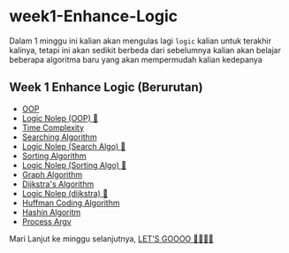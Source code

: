 # week1-Enhance-Logic
Dalam 1 minggu ini kalian akan mengulas lagi `logic` kalian untuk terakhir kalinya, tetapi ini akan sedikit berbeda dari sebelumnya
kalian akan belajar beberapa algoritma baru yang akan mempermudah kalian kedepanya

## Week 1 Enhance Logic (Berurutan) 
- [OOP](https://github.com/RPN-Phase-1/Week1-Enhance-Logic/blob/main/study_material/OOP.md)
- [Logic Nolep (OOP) :exploding_head: ](https://github.com/RPN-Phase-1/Week1-Enhance-Logic/blob/main/logic_nolep/ln-oop.md)
- [Time Complexity](https://github.com/RPN-Phase-1/Week1-Enhance-Logic/blob/main/study_material/time-complexity.md)
- [Searching Algorithm](https://github.com/RPN-Phase-1/Week1-Enhance-Logic/blob/main/study_material/searching-algorithm.md)
- [Logic Nolep (Search Algo) :exploding_head: ](https://github.com/RPN-Phase-1/Week1-Enhance-Logic/blob/main/logic_nolep/ln-searhAlgo.md)
- [Sorting Algorithm](https://github.com/RPN-Phase-1/Week1-Enhance-Logic/blob/main/study_material/sorting-algorithm.md)
- [Logic Nolep (Sorting Algo) :exploding_head: ]()
- [Graph Algorithm](https://github.com/RPN-Phase-1/Week1-Enhance-Logic/blob/main/logic_nolep/ln-sortingAlgo.md)
- [Dijkstra's Algorithm](https://github.com/RPN-Phase-1/Week1-Enhance-Logic/blob/main/study_material/dijkstra-algorithm.md)
- [Logic Nolep (dijkstra) :exploding_head: ](https://github.com/RPN-Phase-1/Week1-Enhance-Logic/blob/main/logic_nolep/ln-dijkstra.md)
- [Huffman Coding Algorithm](https://github.com/RPN-Phase-1/Week1-Enhance-Logic/blob/main/study_material/huffman-coding-algorithm.md)
- [Hashin Algoritm](https://github.com/RPN-Phase-1/Week1-Enhance-Logic/blob/main/study_material/hashing-algoritm.md)
- [Process Argv](https://github.com/RPN-Phase-1/Week1-Enhance-Logic/blob/main/study_material/process-argv.md)

Mari Lanjut ke minggu selanjutnya, [LET'S GOOOO :rocket::rocket::rocket::rocket: ](https://github.com/RPN-Phase-1/Week2-Backend-Fundamental-MVC)
